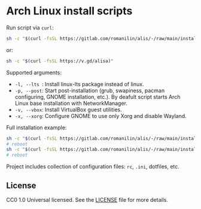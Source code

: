 # Arch Linux install scripts

Run script via `curl`:

```sh
sh -c "$(curl -fsSL https://gitlab.com/romanilin/alis/-/raw/main/install.sh)"
```
or:
```sh
sh -c "$(curl -fsSL https://v.gd/alisa)"
```

Supported arguments:
* `-l, --lts `: Install linux-lts package instead of linux.
* `-p, --post`: Start post-installation (grub, swapiness, pacman configuring, GNOME installation, etc.). By deafult script starts Arch Linux base installation with NetworkManager.
* `-v, --vbox`: Install VirtualBox guest utilities.
* `-x, --xorg`: Configure GNOME to use only Xorg and disable Wayland.

Full installation example:
```sh
sh -c "$(curl -fsSL https://gitlab.com/romanilin/alis/-/raw/main/install.sh)" '' --lts --vbox
# reboot
sh -c "$(curl -fsSL https://gitlab.com/romanilin/alis/-/raw/main/install.sh)" '' --post --xorg
# reboot
```

Project includes collection of configuration files: `rc`, `.ini`, dotfiles, etc.

## License

CC0 1.0 Universal licensed. See the [LICENSE](./LICENSE) file for more details.

